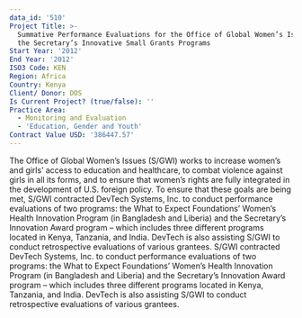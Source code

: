 ```yaml
---
data_id: '510'
Project Title: >-
  Summative Performance Evaluations for the Office of Global Women’s Issues of
  the Secretary’s Innovative Small Grants Programs
Start Year: '2012'
End Year: '2012'
ISO3 Code: KEN
Region: Africa
Country: Kenya
Client/ Donor: DOS
Is Current Project? (true/false): ''
Practice Area:
  - Monitoring and Evaluation
  - 'Education, Gender and Youth'
Contract Value USD: '386447.57'
---
```

The Office of Global Women’s Issues (S/GWI) works to increase women’s and girls’ access to education and healthcare, to combat violence against girls in all its forms, and to ensure that women’s rights are fully integrated in the development of U.S. foreign policy. To ensure that these goals are being met, S/GWI contracted DevTech Systems, Inc. to conduct performance evaluations of two programs: the What to Expect Foundations’ Women’s Health Innovation Program (in Bangladesh and Liberia) and the Secretary’s Innovation Award program – which includes three different programs located in Kenya, Tanzania, and India. DevTech is also assisting S/GWI to conduct retrospective evaluations of various grantees. S/GWI contracted DevTech Systems, Inc. to conduct performance evaluations of two programs: the What to Expect Foundations’ Women’s Health Innovation Program (in Bangladesh and Liberia) and the Secretary’s Innovation Award program – which includes three different programs located in Kenya, Tanzania, and India. DevTech is also assisting S/GWI to conduct retrospective evaluations of various grantees.
